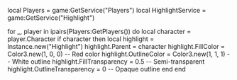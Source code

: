 local Players = game:GetService("Players")
local HighlightService = game:GetService("Highlight")

for _, player in ipairs(Players:GetPlayers()) do
    local character = player.Character
    if character then
        local highlight = Instance.new("Highlight")
        highlight.Parent = character
        highlight.FillColor = Color3.new(1, 0, 0) -- Red color
        highlight.OutlineColor = Color3.new(1, 1, 1) -- White outline
        highlight.FillTransparency = 0.5 -- Semi-transparent
        highlight.OutlineTransparency = 0 -- Opaque outline
    end
end
